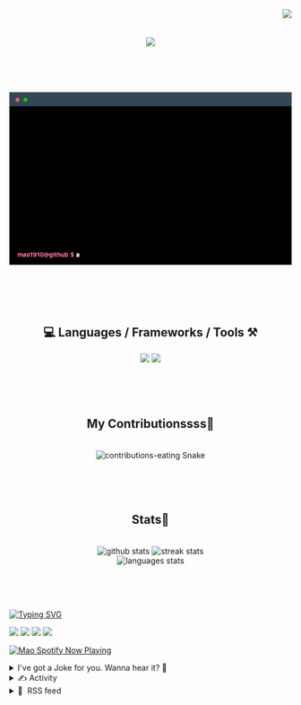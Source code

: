 <!-- VISITOR BADGE -->
<!-- https://github.com/hehuapei/visitor-badge -->

<img align="right" src="https://visitor-badge.laobi.icu/badge?page_id=mao1910.mao1910&left_color=%2379DAF9&right_color=%23FE6E96" />


<!-- TYPING SVG -->
<!-- https://github.com/DenverCoder1/readme-typing-svg -->

<h1 align="center">
    <img src="https://readme-typing-svg.herokuapp.com/?font=Righteous&size=35&center=true&vCenter=true&width=500&height=70&color=FE6E96&font=poppins&duration=5000&lines=Hi+There!+👋;+I'm+Mao!;" />
</h1>

<br/>

<!-- CODE/TERMINAL ABOUT ME -->
<h1 align="center">
<img src="./assets/terminal-5.gif" alt="Terminal" />
</h1>

<br/><br/><br/>


<!-- TECHNOLOGIES LOGOS -->
<!-- https://github.com/tandpfun/skill-icons -->

<h2 align="center">💻 Languages / Frameworks / Tools ⚒️</h2>
<div align="center">
    <img src="https://skillicons.dev/icons?i=javascript,typescript,angular,react,html,css,scss,bootstrap,cs,java,spring" />
    <img src="https://skillicons.dev/icons?i=flutter,firebase,supabase,mysql,git,github,gitlab,vscode,idea,maven,figma" />
</div>

<br/><br/><br/>


<!-- CONTRIBUTIONS SNAKE GAME -->
<!-- https://github.com/Platane/snk -->

<div align="center">
  <h2> My Contributionssss🐍 </h2>
  <br>
  <img alt="contributions-eating Snake" src="https://raw.githubusercontent.com/mao1910/mao1910/output/github-contribution-grid-snake.svg" />

  <!-- Four lines below suggested by Planate for Dark mode-->
  <picture>
  <source media="(prefers-color-scheme: dark)" srcset="github-snake-dark.svg" />
  <source media="(prefers-color-scheme: light)" srcset="github-snake.svg" />
  </picture>
  
  <br/><br/><br/>
</div>


<!-- GITHUB STATS -->
<!-- https://github.com/DenverCoder1/github-readme-streak-stats -->
<!-- https://github.com/anuraghazra/github-readme-stats -->
<!-- https://github-readme-stats-mao1910.vercel.app/ My own Vercel deployment-->

<h2 align="center"> Stats📝 </h2>
  <br>
<div align=center>
  <img width=429 src="https://github-readme-stats-mao1910.vercel.app/api?username=mao1910&count_private=true&show_icons=true&theme=dracula&rank_icon=github&hide=contribs&border_radius=10&border_color=79DAF9" alt="github stats"/>
  <img width=396 src="https://streak-stats.demolab.com/?user=mao1910&count_private=true&theme=dracula&currStreakNum=79DAF9&currStreakLabel=FE6E96&border_radius=10&border=79DAF9" alt="streak stats"/>
  <br/>
  <img src="https://github-readme-stats-mao1910.vercel.app/api/top-langs/?username=mao1910&layout=compact&theme=dracula&border_radius=10&size_weight=0.5&count_weight=0.5&border_color=79DAF9" alt="languages stats" />
</div>

<br/><br/><br/>


<!-- FOOTER -->
<!-- https://github.com/DenverCoder1/readme-typing-svg -->
<!-- https://readme-typing-svg.demolab.com/demo/ -->

<a href="https://git.io/typing-svg"><img src="https://readme-typing-svg.demolab.com?font=Poppins&pause=1000&color=FE6E96&width=535&lines=Thanks+for+dropping+by!;Feel+free+to+check+any+of+the+Socials+below+%F0%9F%91%87;Or+the+Joke+Of+The+Day+if+you're+down+for+a+giggle+%F0%9F%98%9D;Hope+to+see+you+again+%F0%9F%91%8A;Uh%3F+You're+still+here%3F;Well...+I'm+running+out+of+things+to+say...;Tell+you+what%2C+due+to+your+effort+and+perseverance%2C;I+shall+present+you+with+a+short+poem%3A;%22To+code%2C+or+not+to+code%2C+that+is+the+question%3A;Whether+'tis+nobler+in+the+IDE+to+debug;The+errors+and+issues+of+outrageous+software%2C;Or+to+take+up+the+keyboard+against+a+sea+of+bugs;And+by+coding%2C+end+them.%22;by+William+Shakespeare%2C+probably.+;Pretty+sure+that's+Hamlet's.;Alrighty%2C+this+has+been+fun.;But+I'll+restart+the+loop+now...+see+ya+soon!" alt="Typing SVG" /></a>


<!--  SOCIAL NETWORKS -->
<!-- https://github.com/alexandresanlim/Badges4-README.md-Profile -->

  <div> 
    <a href="https://www.linkedin.com/" target="_blank"><img src="https://img.shields.io/badge/-LinkedIn-%230077B5?style=for-the-badge&logo=linkedin&logoColor=white" target="_blank"></a> <!-- ADD LINKEDIN PROFILE -->
    <a href = "https://www.google.com"><img src="https://img.shields.io/badge/Portfolio-4285F4?style=for-the-badge&logo=Google-chrome&logoColor=white" target="_blank"></a> <!-- ADD PORTFOLIO WEBSITE -->
    <a href="https://discord.gg" target="_blank"><img src="https://img.shields.io/badge/Discord-7289DA?style=for-the-badge&logo=discord&logoColor=white" target="_blank"></a> <!-- ADD DISCORD -->
    <a href = "mao1910dev@gmail.com"><img src="https://img.shields.io/badge/Gmail-D14836?style=for-the-badge&logo=gmail&logoColor=white" target="_blank"></a>
  </div>


<!-- SPOTIFY PLAYING-->
<!-- https://github.com/novatorem/novatorem -->
<!-- https://spotify-now-playing-novatorem-git-main-mao1910.vercel.app/ My own Vercel deployment-->

[<img width=438px src="https://spotify-now-playing-git-main-mao1910.vercel.app//api/spotify/?border_color=FE6E96" alt="Mao Spotify Now Playing" />](https://open.spotify.com/user/31542et242zglhf42ydrtqgvuvde)


<!-- JOKE OF THE DAY -->
<!-- https://github.com/ABSphreak/readme-jokes -->
<!-- https://readme-jokes-git-master-mao1910.vercel.app/ My own Vercel deployment-->

<details>
<summary>I've got a Joke for you. Wanna hear it? 🙈</summary>

<br/>

 <tr>
 <td style="padding-top:4px"><img src = "https://readme-jokes-git-master-mao1910.vercel.app/api?&theme=dracula"></td>
 </tr>

</details>


<!-- ACTIVITY -->
<!-- https://github.com/jamesgeorge007/github-activity-readme -->


<details>
<summary>✍️ Activity</summary>

<br/>
<!-- START_SECTION:activity -->
<!--END_SECTION:activity-->

</details>


<!-- RSS FEED -->
<!-- https://github.com/gautamkrishnar/blog-post-workflow -->


<details>
<summary>📕 &nbsp;RSS feed</summary>

<br/>

<!-- BLOG-POST-LIST:START -->
 #### - [Principles for Scaling Frontend Application Developments](https://dev.to/hashcode01/principles-for-scaling-frontend-application-developments-2kja) 
 <details><summary>Article</summary> <p>Today I decided to note and review the principles that was discussed by Malte UBL from Vercel</p>

<p>Scaling web apps is harder than it seems, both technically and in terms of team growth and iteration.</p>

<p>Technical aspect of making the application performant when reaching millions of users is challenging.</p>

<p>He thinks a lot about scaling and just did a talk on scaling frontend app development on react summit:</p>

<p>Here are six essential principles for scaling applications:</p>

<ul>
<li>1: Tear down the barriers</li>
<li>2: Make it east to delete code </li>
<li>3: Migrate incrementally </li>
<li>4: Always get better, never get worse</li>
<li>5: Embrace lack of knowledge</li>
<li>6: Eliminate systematic complexity</li>
</ul>

<p>Now lets deep into each principle: </p>

<h2>
  
  
  Principle 1: Tear down the barriers
</h2>

<p>The first principle discussed in the video is to tear down the barriers that can slow down development. This includes things like silos between teams, slow build times, and manual processes that can be automated. By removing these barriers, teams can work more efficiently and focus on delivering value to users.</p>

<p>Good example : go migrate to a mono repo that could save a lot of times and removes some barriers </p>

<h2>
  
  
  Principle 2: Make it easy to delete code
</h2>

<p>The second principle is all about making it easy to delete code. This means creating a style system where teams can keep their codebase clean and maintainable.</p>

<p>Good example 1: if you use css-in-js or tailwind, because you have co-location of the css with the code you can easily remove the component with high confidence.<br>
Good example 2: data fetching inside of components in NextJs 13 </p>

<h2>
  
  
  Principle 3: Migrate incrementally
</h2>

<p>The third principle is to migrate incrementally. This means moving from old APIs to new capabilities in a gradual way, By taking an incremental approach, teams can avoid breaking changes and minimize risk.</p>

<p>Indeed he believes there are only 2 types of migrations:</p>

<ul>
<li>incremental migrations</li>
<li>failed migrations </li>
</ul>

<p>Good example 1: Next.js 13 app router <br>
Good example 2: trpc </p>

<h2>
  
  
  Principle 4: Always get better, never get worse
</h2>

<p>The fourth principle is all about continuous improvement. Teams should always be looking for ways to improve their codebase and processes, rather than letting things stagnate. This includes introducing new rules for new code rather than migrating old code, seeking approval for code changes.</p>

<p>Good example: introducing lint rules gradualy</p>

<p>Principle 5: Embrace lack of knowledge<br>
The fifth principle is to embrace a lack of knowledge. This means being comfortable with not knowing everything and seeking out answers when needed. It also means being willing to ask questions and challenge assumptions in order to improve outcomes.</p>

<p>Some Good examples:</p>

<ul>
<li>To reduce any fear of embarrassment, the team establishes an anonymous question submission system</li>
<li>Encouraging employees to ask dumb questions helps create a culture of openness and comfort by doing it yourself</li>
<li>Mentorship and Guidance</li>
</ul>

<h2>
  
  
  Principle 6: Eliminate systematic complexity
</h2>

<p>The final principle is to eliminate systematic complexity. This includes things like versioning APIs and introducing new fields, which can add unnecessary complexity. The speaker proposes using serverless deployment to eliminate this complexity altogether. By simplifying the system, teams can focus on delivering value to users rather than managing complexity.</p>

<p>Good example: versions Skew  </p>

<p><a href="https://youtu.be/tqhLK0Fb5_4?si=Ql-dj-x5w443dEK9">https://youtu.be/tqhLK0Fb5_4?si=Ql-dj-x5w443dEK9</a></p>

<p>let me know in the comments what's your opinion about hese principles and if you have and good examples of each one </p>

<p>All the best<br>
HASH</p>

 </details> 
 <hr /> 

 #### - [Explorando o Flutter: Um Guia Básico para Iniciantes](https://dev.to/nahtanpng/explorando-o-flutter-um-guia-basico-para-iniciantes-55l6) 
 <details><summary>Article</summary> <h2>
  
  
  Introdução:
</h2>

<p>Você está interessado em entrar no mundo de desenvolvimento mobile  ou já ouviu falar sobre Flutter e está curioso para entender mais sobre esse poderoso framework? Se sim, você está no lugar certo! Com o passar dos anos o Flutter tem ganhado destaque como uma escolha para desenvolvedores que desejam criar aplicativos para Android e iOS. Neste guia, exploraremos o que é o Flutter até o seu primeiro aplicativo! 📱💙</p>

<h2>
  
  
  Tópicos abordados <a></a>
</h2>

<ul>
<li>O que é o Flutter</li>
<li>Principais features do Flutter</li>
<li>
Configurando o Ambiente de Desenvolvimento

<ul>
<li>Flutter</li>
<li>Dart</li>
<li>IDE</li>
<li>Emulador</li>
<li>Modo alternativo</li>
</ul>


</li>
<li>Criando seu Primeiro App com Flutter</li>
<li>Benefícios do Flutter</li>
<li>Desafios e Soluções</li>
<li>Referências</li>
</ul>




<h2>
  
  
  O que é o Flutter? <a></a>
</h2>

<p>Flutter é um framework de código aberto do Google para a construção de belos aplicativos multiplataforma, compilados nativamente a partir de uma única base de código, de acordo com o <a href="https://flutter.dev">site oficial do Flutter</a>. Mas o que ele quer dizer com tudo isso? Simples: o seu código escrito em Flutter pode ser executado em diferentes plataformas, como website, mobile e software. Olha que maneiro! Vale lembrar que o framework usa a linguagem de programação *<em>Dart *</em> como base.</p>

<h2>
  
  
  Principais features do Flutter <a></a>
</h2>

<p>Uma das principais características do Flutter é a utilização de widgets na construção da aplicação. Widgets são elementos individuais de uma interface de usuário que variam em suas mais diversas formas, desde botões até mesmo layouts complexos com colunas e linhas. A árvore de widgets do Flutter descreve a hierarquia dos widgets em seu aplicativo. Aqui está um pequeno exemplo:<br>
</p>

<div class="highlight js-code-highlight">
<pre class="highlight dart"><code><span class="n">Widget</span> <span class="nf">build</span><span class="p">(</span><span class="n">BuildContext</span> <span class="n">context</span><span class="p">)</span> <span class="p">{</span>
    <span class="k">return</span> <span class="n">Container</span><span class="p">(</span>
      <span class="nl">child:</span> <span class="n">Column</span><span class="p">(</span>
        <span class="nl">children:</span> <span class="p">[</span>
          <span class="n">TextButton</span><span class="p">(</span>
            <span class="nl">onPressed:</span> <span class="p">()</span> <span class="p">{},</span>
            <span class="nl">child:</span> <span class="n">Text</span><span class="p">(</span><span class="s">'Sou um Widget'</span><span class="p">),</span>
          <span class="p">),</span>
        <span class="p">],</span>
      <span class="p">),</span>
    <span class="p">);</span>
  <span class="p">}</span>
</code></pre>

</div>



<p>No exemplo acima, temos três tipos de widgets: Container, que contém uma coluna, e dentro dessa coluna, um botão.</p>

<p>Além disso o Flutter possui <strong>Hot Reload</strong> um recurso que te permite ver instantaneamente as mudanças que você realizou no código, seja durante a criação da interface, adição de novas features etc.</p>

<h2>
  
  
  Configurando o Ambiente de Desenvolvimento <a></a>
</h2>

<p>Vamos agora para a parte de instalação, ela será dividida em 4 partes: Flutter, Dart, IDE (ambiente de desenvolvimento integrado) e emulador.</p>

<h3>
  
  
  Flutter <a></a>
</h3>

<ul>
<li><p><a href="https://docs.flutter.dev/get-started/install">Clique aqui para abrir a documentação oficial do flutter na parte de instalação</a></p></li>
<li><p>Selecione o seu sistema operacional</p></li>
<li><p>Baixe o arquivo .zip</p></li>
</ul>

<p><a href="https://res.cloudinary.com/practicaldev/image/fetch/s--qDL1TsLf--/c_limit%2Cf_auto%2Cfl_progressive%2Cq_auto%2Cw_800/https://dev-to-uploads.s3.amazonaws.com/uploads/articles/xjv8on5q8sagatdj4w8v.png" class="article-body-image-wrapper"><img src="https://res.cloudinary.com/practicaldev/image/fetch/s--qDL1TsLf--/c_limit%2Cf_auto%2Cfl_progressive%2Cq_auto%2Cw_800/https://dev-to-uploads.s3.amazonaws.com/uploads/articles/xjv8on5q8sagatdj4w8v.png" alt="Ilustração do arquivo" width="800" height="401"></a></p>

<ul>
<li><p>Extraia o .zip e coloque a pasta no diretório (C:)</p></li>
<li><p>Na barra de pesquisa do Windows digite "Variáveis de Ambiente" e clique, agora no canto inferior direito clique em variáveis de ambiente</p></li>
</ul>

<p><a href="https://res.cloudinary.com/practicaldev/image/fetch/s--p3Rcg7Bb--/c_limit%2Cf_auto%2Cfl_progressive%2Cq_auto%2Cw_800/https://dev-to-uploads.s3.amazonaws.com/uploads/articles/v787k8otq64fojnu0ujl.png" class="article-body-image-wrapper"><img src="https://res.cloudinary.com/practicaldev/image/fetch/s--p3Rcg7Bb--/c_limit%2Cf_auto%2Cfl_progressive%2Cq_auto%2Cw_800/https://dev-to-uploads.s3.amazonaws.com/uploads/articles/v787k8otq64fojnu0ujl.png" alt="Imagem mostrando a barra de pesquisa" width="728" height="284"></a> <br>
<a href="https://res.cloudinary.com/practicaldev/image/fetch/s--0eGRWUiF--/c_limit%2Cf_auto%2Cfl_progressive%2Cq_auto%2Cw_800/https://dev-to-uploads.s3.amazonaws.com/uploads/articles/sq3iv31uh1z23jjja0ah.png" class="article-body-image-wrapper"><img src="https://res.cloudinary.com/practicaldev/image/fetch/s--0eGRWUiF--/c_limit%2Cf_auto%2Cfl_progressive%2Cq_auto%2Cw_800/https://dev-to-uploads.s3.amazonaws.com/uploads/articles/sq3iv31uh1z23jjja0ah.png" alt="Imagem mostrando o botão variáveis de ambiente" width="408" height="464"></a></p>

<ul>
<li>Clique em <strong>PATH</strong> e logo depois em <strong>Editar</strong>
</li>
</ul>

<p><a href="https://res.cloudinary.com/practicaldev/image/fetch/s--Fi_tOVYy--/c_limit%2Cf_auto%2Cfl_progressive%2Cq_auto%2Cw_800/https://dev-to-uploads.s3.amazonaws.com/uploads/articles/6bded2l7zgygl95uu0tr.png" class="article-body-image-wrapper"><img src="https://res.cloudinary.com/practicaldev/image/fetch/s--Fi_tOVYy--/c_limit%2Cf_auto%2Cfl_progressive%2Cq_auto%2Cw_800/https://dev-to-uploads.s3.amazonaws.com/uploads/articles/6bded2l7zgygl95uu0tr.png" alt="Imagem mostrando onde está o PATH" width="596" height="313"></a></p>

<ul>
<li><p>Clique em <strong>Novo</strong> e coloque o endereço "C:\flutter\bin" (Se você tiver colocado em outra pasta tenha certeza que o endereço esteja correto ;D)</p></li>
<li><p>Logo após isso a sua instalação do Flutter foi concluída, para testar abra o seu CMD e digite "flutter doctor".</p></li>
</ul>

<p><a href="https://res.cloudinary.com/practicaldev/image/fetch/s--jK95H7bO--/c_limit%2Cf_auto%2Cfl_progressive%2Cq_auto%2Cw_800/https://dev-to-uploads.s3.amazonaws.com/uploads/articles/hwufb0g9kug8wobpu850.png" class="article-body-image-wrapper"><img src="https://res.cloudinary.com/practicaldev/image/fetch/s--jK95H7bO--/c_limit%2Cf_auto%2Cfl_progressive%2Cq_auto%2Cw_800/https://dev-to-uploads.s3.amazonaws.com/uploads/articles/hwufb0g9kug8wobpu850.png" alt="Imagem mostrando a execução do comando flutter doctor" width="800" height="262"></a></p>

<h3>
  
  
  Dart <a></a>
</h3>

<ul>
<li><p>Para instalação do Dart vamos utilizar o Chocolatey, um gerenciador de pacotes</p></li>
<li><p>Procure na barra de pesquisa : Windows Powershell, e abra em modo administrador</p></li>
<li><p>E coloque o seguinte comando<br>
</p></li>
</ul>

<div class="highlight js-code-highlight">
<pre class="highlight plaintext"><code>Set-ExecutionPolicy Bypass -Scope Process -Force; [System.Net.ServicePointManager]::SecurityProtocol = [System.Net.ServicePointManager]::SecurityProtocol -bor 3072; iex ((New-Object System.Net.WebClient).DownloadString('https://community.chocolatey.org/install.ps1'))
</code></pre>

</div>



<ul>
<li>Após a instalação execute o comando <code>choco</code>
</li>
</ul>

<p><a href="https://res.cloudinary.com/practicaldev/image/fetch/s--WLH_9D_X--/c_limit%2Cf_auto%2Cfl_progressive%2Cq_auto%2Cw_800/https://dev-to-uploads.s3.amazonaws.com/uploads/articles/kwju86cfp13svbf7ui6b.png" class="article-body-image-wrapper"><img src="https://res.cloudinary.com/practicaldev/image/fetch/s--WLH_9D_X--/c_limit%2Cf_auto%2Cfl_progressive%2Cq_auto%2Cw_800/https://dev-to-uploads.s3.amazonaws.com/uploads/articles/kwju86cfp13svbf7ui6b.png" alt="Imagem demonstrando o comando" width="502" height="66"></a></p>

<ul>
<li><p>Agora para instalar o Dart digite <code>choco install dart-sdk</code></p></li>
<li><p>Após a instalação digite <code>dart --version</code> para ver se a instalação deu certo</p></li>
</ul>

<h3>
  
  
  IDE <a></a>
</h3>

<p>Como IDE vamos utilizar o Visual Studio Code</p>

<ul>
<li><p>Vá ao <a href="https://code.visualstudio.com/Download">site</a> e baixe a versão de acordo com seu sistema operacional</p></li>
<li><p>Logo após a instalação vamos instalar a extensão do Flutter e do Dart</p></li>
</ul>

<p><a href="https://res.cloudinary.com/practicaldev/image/fetch/s--vgFeMYs7--/c_limit%2Cf_auto%2Cfl_progressive%2Cq_auto%2Cw_800/https://dev-to-uploads.s3.amazonaws.com/uploads/articles/x2mupm8adk922bef83si.png" class="article-body-image-wrapper"><img src="https://res.cloudinary.com/practicaldev/image/fetch/s--vgFeMYs7--/c_limit%2Cf_auto%2Cfl_progressive%2Cq_auto%2Cw_800/https://dev-to-uploads.s3.amazonaws.com/uploads/articles/x2mupm8adk922bef83si.png" alt="Demonstração da extensão Dart" width="767" height="216"></a><br>
<a href="https://res.cloudinary.com/practicaldev/image/fetch/s--oQR_aIYq--/c_limit%2Cf_auto%2Cfl_progressive%2Cq_auto%2Cw_800/https://dev-to-uploads.s3.amazonaws.com/uploads/articles/qgqli3bvhqvpawv820ir.png" class="article-body-image-wrapper"><img src="https://res.cloudinary.com/practicaldev/image/fetch/s--oQR_aIYq--/c_limit%2Cf_auto%2Cfl_progressive%2Cq_auto%2Cw_800/https://dev-to-uploads.s3.amazonaws.com/uploads/articles/qgqli3bvhqvpawv820ir.png" alt="Demonstração da extensão Flutter" width="750" height="220"></a></p>

<ul>
<li>Agora seu Visual Studio Code está pronto para uso</li>
</ul>

<h3>
  
  
  Emulador <a></a>
</h3>

<p>Agora vamos configurar onde você verá sua aplicação rodando</p>

<ul>
<li><p>Vá até o site do <a href="https://developer.android.com/studio?gclid=Cj0KCQjw0vWnBhC6ARIsAJpJM6fh_C3fVLUubcJryaOuxC54XDiJNjqJ3NHRR3qVrVWLEq4H1EDCTnQaAjkhEALw_wcB&amp;gclsrc=aw.ds">Android Studio</a> e baixe a IDE</p></li>
<li><p>Siga as etapas de instalação</p></li>
<li><p>Agora vá em More actions &gt; Virtual Device Manager<br>
<a href="https://res.cloudinary.com/practicaldev/image/fetch/s--lGICpITT--/c_limit%2Cf_auto%2Cfl_progressive%2Cq_66%2Cw_800/https://dev-to-uploads.s3.amazonaws.com/uploads/articles/n9ric6qbimim3pws55tk.gif" class="article-body-image-wrapper"><img src="https://res.cloudinary.com/practicaldev/image/fetch/s--lGICpITT--/c_limit%2Cf_auto%2Cfl_progressive%2Cq_66%2Cw_800/https://dev-to-uploads.s3.amazonaws.com/uploads/articles/n9ric6qbimim3pws55tk.gif" alt="Gif demonstrando a instrução acima" width="784" height="642"></a></p></li>
<li><p>É comum ja vir configurado um emulador, mas você pode configurar da maneira que você quiser</p></li>
</ul>

<h3>
  
  
  Modo alternativo <a></a>
</h3>

<p>Os emuladores costumam ser bem pesados, então, existe um método alternativo para visualizar sua aplicação utilizando seu próprio celular</p>

<ul>
<li><p>Ative o modo desenvolvedor em seu celular</p></li>
<li><p>Entre nas configurações de desenvolvedor &gt; Ative a opção de <strong>Depuração USB</strong> &gt; <strong>Ative a Intalação por USB</strong></p></li>
<li><p>Conecte seu celular no computador e pronto!</p></li>
</ul>

<h2>
  
  
  Criando seu Primeiro App com Flutter <a></a>
</h2>

<p>Vamos colocar a mão na massa! Criar seu primeiro aplicativo Flutter é emocionante e surpreendentemente simples.</p>

<ul>
<li><p>Abra seu Terminal/CMD</p></li>
<li><p>Vá até a pasta de sua preferência e digite <code>flutter create nome_do_app</code></p></li>
</ul>

<p><a href="https://res.cloudinary.com/practicaldev/image/fetch/s--QmlLT3-_--/c_limit%2Cf_auto%2Cfl_progressive%2Cq_auto%2Cw_800/https://dev-to-uploads.s3.amazonaws.com/uploads/articles/pnx30lap0f6bt6ms1933.png" class="article-body-image-wrapper"><img src="https://res.cloudinary.com/practicaldev/image/fetch/s--QmlLT3-_--/c_limit%2Cf_auto%2Cfl_progressive%2Cq_auto%2Cw_800/https://dev-to-uploads.s3.amazonaws.com/uploads/articles/pnx30lap0f6bt6ms1933.png" alt="Demonstração do comando" width="663" height="283"></a></p>

<ul>
<li><p>Agora digite <code>cd nome_do_app</code> e logo após isso <code>code .</code>para abrir no Visual Studio Code</p></li>
<li><p>Nosso arquivo da aplicação fica localizada na pasta: <strong>lib</strong> &gt; <strong>main.dart</strong></p></li>
<li><p>Selecione o dispositivo onde será instalado a aplicação, é possível realizar isso no canto inferior direito. É nesta estapa onde você pode optar por utilizar seu próprio celular.</p></li>
</ul>

<p><a href="https://res.cloudinary.com/practicaldev/image/fetch/s--xSdwjWQO--/c_limit%2Cf_auto%2Cfl_progressive%2Cq_66%2Cw_800/https://dev-to-uploads.s3.amazonaws.com/uploads/articles/4h3myrmopan8q95gquu5.gif" class="article-body-image-wrapper"><img src="https://res.cloudinary.com/practicaldev/image/fetch/s--xSdwjWQO--/c_limit%2Cf_auto%2Cfl_progressive%2Cq_66%2Cw_800/https://dev-to-uploads.s3.amazonaws.com/uploads/articles/4h3myrmopan8q95gquu5.gif" alt="Gif explicativo" width="800" height="599"></a></p>

<ul>
<li>Agora vamos compilar nosso aplicativo e visualizar ele, vá no topo da janela e clique em Run &gt; Run without debugging</li>
</ul>

<p><a href="https://res.cloudinary.com/practicaldev/image/fetch/s--QWbUNSzw--/c_limit%2Cf_auto%2Cfl_progressive%2Cq_66%2Cw_800/https://dev-to-uploads.s3.amazonaws.com/uploads/articles/lbojaobax8pnipwwrz3d.gif" class="article-body-image-wrapper"><img src="https://res.cloudinary.com/practicaldev/image/fetch/s--QWbUNSzw--/c_limit%2Cf_auto%2Cfl_progressive%2Cq_66%2Cw_800/https://dev-to-uploads.s3.amazonaws.com/uploads/articles/lbojaobax8pnipwwrz3d.gif" alt="Gif" width="271" height="196"></a></p>

<ul>
<li>E agora pronto, você tem sua primeira aplicação feita e está pronto para entrar nessa jornada de aprendizado!</li>
</ul>

<h2>
  
  
  Benefícios do Flutter <a></a>
</h2>

<p>Uma das maiores vantagens do Flutter é a capacidade de criar aplicativos de alta qualidade para Android e iOS com um único código-base. Isso economiza tempo e recursos no desenvolvimento de aplicativos para múltiplas plataformas. </p>

<h2>
  
  
  Desafios e Soluções <a></a>
</h2>

<p>É claro que nenhum framework está isento de desafios. Você pode encontrar obstáculos ao longo do caminho, como a curva de aprendizado da linguagem Dart ou a necessidade de se adaptar ao modelo de widgets do Flutter. Felizmente, há uma comunidade ativa de desenvolvedores e muitos recursos disponíveis para ajudá-lo a superar esses desafios.</p>

<p>Com base na minha experiência eu recomendaria aprender o básico de Dart antes de entrar de cabeça no Flutter, apenas para você se familiarizar mais com a linguagem e framework.</p>

<ul>
<li>Voltar ao inicio do artigo ↑</li>
</ul>

<h2>
  
  
  Referências <a></a>
</h2>

<p><a href="https://flutter.dev">Flutter</a><br>
<a href="https://dart.dev">Dart</a><br>
<a href="https://chocolatey.org">Chocolatey</a></p>




<p>Muito obrigado por ler até aqui, não esqueça de curtir e compartilhar o artigo! 😁💙</p>

 </details> 
 <hr /> 

 #### - [GDScript Cheatsheet](https://dev.to/godot/gdscript-cheatsheet-5ghe) 
 <details><summary>Article</summary> <p>This cheatsheet is meant to be a handy reference for both beginners and experienced GDScript users. So, whether you're just starting out or looking to review up on your GDScript knowledge, this cheatsheet will be your go-to resource. We'll cover all the essential topics you need to know about GDScript, from basic syntax to advanced concepts, complete with code snippets and examples. So, let's get started!</p>

<h3>
  
  
  Brief overview of GDScript
</h3>

<p>GDScript is a high-level, both static and dynamically typed programming language specifically designed for the Godot game engine. It's easy to learn, especially if you're familiar with Python, as its syntax and structure are quite similar. GDScript is powerful and versatile, allowing you to create complex game logic with minimal effort.</p>

<p>Some key benefits of using GDScript include:</p>

<ul>
<li><p>Tight integration with Godot's engine and editor</p></li>
<li><p>Clear and concise syntax, allows you to focus on game development</p></li>
<li><p>Designed for rapid prototyping and iteration</p></li>
</ul>

<h2>
  
  
  Basic Syntax
</h2>

<p>Let's begin by going over the basic syntax of GDScript. Here are the topics we'll cover:</p>

<h3>
  
  
  Comments
</h3>

<ul>
<li><p>Single-line comments: <code># This is a single-line comment</code></p></li>
<li><p>Multi-line comments: For multi-line comments you need to prefix every line with <code>#</code> hash, sadly in GDScript there's no easier way. Be careful with <code>"""</code> three quotes <code>"""</code> while it looks like multi-line comments, it's actually a multi-line strings and will be silently executed by the interpreter!<br>
</p></li>
</ul>

<div class="highlight js-code-highlight">
<pre class="highlight gdscript"><code><span class="s2">"""
This is a multiline string, not a comment!
And thus it will be parsed by interpreter...
"""</span>

<span class="c1"># Now this</span>
<span class="c1"># is a multiline comments</span>
<span class="c1"># Interpreter will not read this</span>
</code></pre>

</div>



<h3>
  
  
  Basic Output
</h3>

<p>To print output in GDScript, use the <code>print()</code> function:<br>
</p>

<div class="highlight js-code-highlight">
<pre class="highlight gdscript"><code><span class="nb">print</span><span class="p">(</span><span class="s2">"Hello, Godot!"</span><span class="p">)</span>
</code></pre>

</div>



<h3>
  
  
  Indentation
</h3>

<p>GDScript uses indentation to define code blocks, just like Python:<br>
</p>

<div class="highlight js-code-highlight">
<pre class="highlight gdscript"><code><span class="k">func</span> <span class="nf">_init</span><span class="p">():</span>
    <span class="k">pass</span>
</code></pre>

</div>



<h3>
  
  
  Variables
</h3>

<p>In GDScript, variables can be declared using the <code>var</code> keyword. You can also specify the type of the variable using a colon (<code>:</code>) followed by the type name.</p>

<ul>
<li><p>Declare a variable: <code>var my_variable = 10</code></p></li>
<li><p>Change the value of a variable: <code>my_variable = 20</code></p></li>
<li><p>Declare a variable with a specific type: <code>var my_int: int = 5</code></p></li>
</ul>

<p>Here are some common data types in GDScript:</p>

<ul>
<li><p><code>int</code>: Integer numbers</p></li>
<li><p><code>float</code>: Floating-point numbers</p></li>
<li><p><code>bool</code>: Boolean values (<code>true</code> or <code>false</code>)</p></li>
<li><p><code>String</code>: Text strings<br>
</p></li>
</ul>

<div class="highlight js-code-highlight">
<pre class="highlight gdscript"><code><span class="k">var</span> <span class="n">x</span><span class="p">:</span> <span class="kt">int</span> <span class="o">=</span> <span class="mi">42</span>
<span class="k">var</span> <span class="n">y</span><span class="p">:</span> <span class="kt">float</span> <span class="o">=</span> <span class="mf">3.14</span>
<span class="k">var</span> <span class="n">is_active</span><span class="p">:</span> <span class="kt">bool</span> <span class="o">=</span> <span class="bp">true</span>
<span class="k">var</span> <span class="n">name</span><span class="p">:</span> <span class="kt">String</span> <span class="o">=</span> <span class="s2">"https://godot.community"</span>
</code></pre>

</div>



<h3>
  
  
  Arrays and Dictionaries
</h3>

<p>GDScript also provides built-in data structures like arrays and dictionaries:</p>

<ul>
<li><p><code>Array</code>: Ordered list of elements</p></li>
<li><p><code>Dictionary</code>: Key-value pairs<br>
</p></li>
</ul>

<div class="highlight js-code-highlight">
<pre class="highlight gdscript"><code><span class="k">var</span> <span class="n">my_array</span><span class="p">:</span> <span class="kt">Array</span> <span class="o">=</span> <span class="p">[</span><span class="mi">1</span><span class="p">,</span> <span class="mi">2</span><span class="p">,</span> <span class="mi">3</span><span class="p">,</span> <span class="mi">4</span><span class="p">,</span> <span class="mi">5</span><span class="p">]</span>
<span class="k">var</span> <span class="n">my_dict</span><span class="p">:</span> <span class="kt">Dictionary</span> <span class="o">=</span> <span class="p">{</span><span class="s2">"key1"</span><span class="p">:</span> <span class="s2">"value1"</span><span class="p">,</span> <span class="s2">"key2"</span><span class="p">:</span> <span class="s2">"value2"</span><span class="p">}</span>
</code></pre>

</div>



<h3>
  
  
  Static Variables
</h3>

<p>Static variables belong to a class rather than an instance of the class. To define a static variables, use the <code>static</code> keyword:</p>

<ul>
<li><p>Declare a static variable: <code>static var my_static_variable = 30</code></p></li>
<li><p>Change the value of a static variable: <code>my_static_variable = 40</code></p></li>
</ul>

<h3>
  
  
  Constants
</h3>

<ul>
<li>Declare a constant: <code>const MY_CONSTANT = 100</code>
</li>
</ul>

<h3>
  
  
  Operators
</h3>

<h4>
  
  
  Arithmetic
</h4>

<ul>
<li><p>Addition: <code>a + b</code></p></li>
<li><p>Subtraction: <code>a - b</code></p></li>
<li><p>Multiplication: <code>a * b</code></p></li>
<li><p>Division: <code>a / b</code></p></li>
<li><p>Modulus: <code>a % b</code></p></li>
<li><p>Power: <code>a ** b</code></p></li>
</ul>

<h4>
  
  
  Comparison
</h4>

<ul>
<li><p>Equal: <code>a == b</code></p></li>
<li><p>Not equal: <code>a != b</code></p></li>
<li><p>Less than: <code>a &lt; b</code></p></li>
<li><p>Less than or equal: <code>a &lt;= b</code></p></li>
<li><p>Greater than: <code>a &gt; b</code></p></li>
<li><p>Greater than or equal: <code>a &gt;= b</code></p></li>
</ul>

<h4>
  
  
  Logical
</h4>

<ul>
<li><p>And: <code>a and b</code> or <code>a &amp;&amp; b</code></p></li>
<li><p>Or: <code>a or b</code> or <code>a || b</code></p></li>
<li><p>Not: <code>not a</code> or <code>!a</code></p></li>
</ul>

<h4>
  
  
  Bitwise
</h4>

<ul>
<li><p>Bitwise AND: <code>a &amp; b</code></p></li>
<li><p>Bitwise OR: <code>a | b</code></p></li>
<li><p>Bitwise XOR: <code>a ^ b</code></p></li>
<li><p>Bitwise NOT: <code>~a</code></p></li>
<li><p>Left shift: <code>a &lt;&lt; b</code></p></li>
<li><p>Right shift: <code>a &gt;&gt; b</code></p></li>
</ul>

<h4>
  
  
  Assignment
</h4>

<ul>
<li><p>Assign: <code>a = b</code></p></li>
<li><p>Add and assign: <code>a += b</code></p></li>
<li><p>Subtract and assign: <code>a -= b</code></p></li>
<li><p>Multiply and assign: <code>a *= b</code></p></li>
<li><p>Divide and assign: <code>a /= b</code></p></li>
<li><p>Modulus and assign: <code>a %= b</code></p></li>
<li><p>Power and assign: <code>a **= b</code></p></li>
<li><p>Left shift and assign: <code>a &lt;&lt;= b</code></p></li>
<li><p>Right shift and assign: <code>a &gt;&gt;= b</code></p></li>
<li><p>Bitwise AND and assign: <code>a &amp;= b</code></p></li>
<li><p>Bitwise OR and assign: <code>a |= b</code></p></li>
<li><p>Bitwise XOR and assign: <code>a ^= b</code></p></li>
</ul>

<h2>
  
  
  Variable Typing
</h2>

<h3>
  
  
  Dynamic Typing
</h3>

<p>In GDScript, variables are dynamically typed by default, meaning their type is interchangeable at runtime. For example:<br>
</p>

<div class="highlight js-code-highlight">
<pre class="highlight gdscript"><code><span class="k">var</span> <span class="n">my_variable</span> <span class="o">=</span> <span class="mi">10</span>
<span class="n">my_variable</span> <span class="o">=</span> <span class="s2">"Hello, GDScript!"</span> <span class="c1"># This is allowed</span>
</code></pre>

</div>



<h3>
  
  
  Static Typing
</h3>

<p>Static typing can be used to explicitly specify the type of a variable, meaning their type is not interchangeable at runtime. This can help catch potential bugs and improve code readability:<br>
</p>

<div class="highlight js-code-highlight">
<pre class="highlight gdscript"><code><span class="k">var</span> <span class="n">my_int</span><span class="p">:</span> <span class="kt">int</span> <span class="o">=</span> <span class="mi">5</span>
<span class="n">my_int</span> <span class="o">=</span> <span class="s2">"Hello, GDScript!"</span> <span class="c1"># This will cause an error</span>
</code></pre>

</div>



<p>Static type can also be inferred by using <code>:=</code> followed by value. Be careful when using this though, sometimes verbosity is better.<br>
</p>

<div class="highlight js-code-highlight">
<pre class="highlight gdscript"><code><span class="k">var</span> <span class="n">my_int</span> <span class="p">:</span><span class="o">=</span> <span class="mi">5</span>
<span class="n">my_int</span> <span class="o">=</span> <span class="s2">"Hello World"</span> <span class="c1"># Error, because my_int has been statically inferred as int</span>
</code></pre>

</div>



<h2>
  
  
  Control Structures
</h2>

<p>Control structures are the building blocks of your GDScript code, allowing you to create complex logic and control the flow of your program. Let's learn about the different types of control structures in GDScript:</p>

<h3>
  
  
  Conditional statements
</h3>

<h4>
  
  
  If
</h4>

<p>The <code>if</code> statement is used to execute a block of code if a certain condition is true:<br>
</p>

<div class="highlight js-code-highlight">
<pre class="highlight gdscript"><code><span class="k">if</span> <span class="n">x</span> <span class="o">&gt;</span> <span class="mi">0</span><span class="p">:</span>
    <span class="nb">print</span><span class="p">(</span><span class="s2">"x is positive"</span><span class="p">)</span>
</code></pre>

</div>



<h4>
  
  
  Else
</h4>

<p>The <code>else</code> statement is used to execute a block of code if the condition in the <code>if</code> statement is false:<br>
</p>

<div class="highlight js-code-highlight">
<pre class="highlight gdscript"><code><span class="k">if</span> <span class="n">x</span> <span class="o">&gt;</span> <span class="mi">0</span><span class="p">:</span>
    <span class="nb">print</span><span class="p">(</span><span class="s2">"x is positive"</span><span class="p">)</span>
<span class="k">else</span><span class="p">:</span>
    <span class="nb">print</span><span class="p">(</span><span class="s2">"x is not positive"</span><span class="p">)</span>
</code></pre>

</div>



<h4>
  
  
  Elif
</h4>

<p>The <code>elif</code> (short for "else if") statement is used to test multiple conditions in a single <code>if</code> statement:<br>
</p>

<div class="highlight js-code-highlight">
<pre class="highlight gdscript"><code><span class="k">if</span> <span class="n">x</span> <span class="o">&gt;</span> <span class="mi">0</span><span class="p">:</span>
    <span class="nb">print</span><span class="p">(</span><span class="s2">"x is positive"</span><span class="p">)</span>
<span class="k">elif</span> <span class="n">x</span> <span class="o">&lt;</span> <span class="mi">0</span><span class="p">:</span>
    <span class="nb">print</span><span class="p">(</span><span class="s2">"x is negative"</span><span class="p">)</span>
<span class="k">else</span><span class="p">:</span>
    <span class="nb">print</span><span class="p">(</span><span class="s2">"x is zero"</span><span class="p">)</span>
</code></pre>

</div>



<h3>
  
  
  Loops
</h3>

<h4>
  
  
  For
</h4>

<p>The <code>for</code> loop is used to iterate over a sequence, such as an array or a range of numbers:<br>
</p>

<div class="highlight js-code-highlight">
<pre class="highlight gdscript"><code><span class="k">for</span> <span class="n">i</span> <span class="ow">in</span> <span class="nb">range</span><span class="p">(</span><span class="mi">5</span><span class="p">):</span>
    <span class="nb">print</span><span class="p">(</span><span class="n">i</span><span class="p">)</span> <span class="c1"># Prints 0, 1, 2, 3, 4</span>

<span class="k">for</span> <span class="n">item</span> <span class="ow">in</span> <span class="n">my_array</span><span class="p">:</span>
    <span class="nb">print</span><span class="p">(</span><span class="n">item</span><span class="p">)</span> <span class="c1"># Prints each item in my_array</span>
</code></pre>

</div>



<h4>
  
  
  While
</h4>

<p>The <code>while</code> loop is used to repeatedly execute a block of code as long as a certain condition is true:<br>
</p>

<div class="highlight js-code-highlight">
<pre class="highlight gdscript"><code><span class="k">var</span> <span class="n">i</span> <span class="o">=</span> <span class="mi">0</span>
<span class="k">while</span> <span class="n">i</span> <span class="o">&lt;</span> <span class="mi">5</span><span class="p">:</span>
    <span class="nb">print</span><span class="p">(</span><span class="n">i</span><span class="p">)</span> <span class="c1"># Prints 0, 1, 2, 3, 4</span>
    <span class="n">i</span> <span class="o">+=</span> <span class="mi">1</span>
</code></pre>

</div>



<h4>
  
  
  Break and Continue
</h4>

<p>The <code>break</code> statement is used to exit a loop prematurely:<br>
</p>

<div class="highlight js-code-highlight">
<pre class="highlight gdscript"><code><span class="k">for</span> <span class="n">i</span> <span class="ow">in</span> <span class="nb">range</span><span class="p">(</span><span class="mi">10</span><span class="p">):</span>
    <span class="k">if</span> <span class="n">i</span> <span class="o">==</span> <span class="mi">5</span><span class="p">:</span>
        <span class="k">break</span>
    <span class="nb">print</span><span class="p">(</span><span class="n">i</span><span class="p">)</span> <span class="c1"># Prints 0, 1, 2, 3, 4</span>
</code></pre>

</div>



<p>The <code>continue</code> statement is used to skip the rest of the current iteration and proceed to the next one:<br>
</p>

<div class="highlight js-code-highlight">
<pre class="highlight gdscript"><code><span class="k">for</span> <span class="n">i</span> <span class="ow">in</span> <span class="nb">range</span><span class="p">(</span><span class="mi">5</span><span class="p">):</span>
    <span class="k">if</span> <span class="n">i</span> <span class="o">==</span> <span class="mi">2</span><span class="p">:</span>
        <span class="k">continue</span>
    <span class="nb">print</span><span class="p">(</span><span class="n">i</span><span class="p">)</span> <span class="c1"># Prints 0, 1, 3, 4</span>
</code></pre>

</div>



<h2>
  
  
  Functions
</h2>

<p>Functions are blocks of code that can be defined and called by name. They can take input, perform some action, and return a result. Let's learn how to work with functions in GDScript:</p>

<h3>
  
  
  Defining functions
</h3>

<p>To define a function, use the <code>func</code> keyword followed by the function name and a pair of parentheses:<br>
</p>

<div class="highlight js-code-highlight">
<pre class="highlight gdscript"><code><span class="k">func</span> <span class="nf">my_function</span><span class="p">():</span>
    <span class="nb">print</span><span class="p">(</span><span class="s2">"Hello, GDScript!"</span><span class="p">)</span>
</code></pre>

</div>



<h3>
  
  
  Built-in functions
</h3>

<p>GDScript comes with a variety of built-in functions that you can use in your code. Some examples include:</p>

<ul>
<li><p><code>print()</code>: Prints a message to the console</p></li>
<li><p><code>randi()</code>: Returns a random integer</p></li>
<li><p><code>len()</code>: Returns the length of a sequence (e.g., an array or a string)</p></li>
</ul>

<h3>
  
  
  Function arguments
</h3>

<p>Functions can take input in the form of arguments. To define a function with arguments, include the argument names inside the parentheses:<br>
</p>

<div class="highlight js-code-highlight">
<pre class="highlight gdscript"><code><span class="k">func</span> <span class="nf">add</span><span class="p">(</span><span class="n">a</span><span class="p">,</span> <span class="n">b</span><span class="p">):</span>
    <span class="k">return</span> <span class="n">a</span> <span class="o">+</span> <span class="n">b</span>
</code></pre>

</div>



<p>You can also define the types of the arguments, it will spit out an error if you try to pass different types to the arguments.<br>
</p>

<div class="highlight js-code-highlight">
<pre class="highlight gdscript"><code><span class="k">func</span> <span class="nf">add</span><span class="p">(</span><span class="n">a</span><span class="p">:</span> <span class="kt">int</span><span class="p">,</span> <span class="n">b</span><span class="p">:</span> <span class="kt">int</span><span class="p">):</span>
    <span class="k">return</span> <span class="n">a</span> <span class="o">+</span> <span class="n">b</span>
</code></pre>

</div>



<h3>
  
  
  Return values
</h3>

<p>Functions can return a result using the <code>return</code> keyword:<br>
</p>

<div class="highlight js-code-highlight">
<pre class="highlight gdscript"><code><span class="k">func</span> <span class="nf">add</span><span class="p">(</span><span class="n">a</span><span class="p">,</span> <span class="n">b</span><span class="p">):</span>
    <span class="k">return</span> <span class="n">a</span> <span class="o">+</span> <span class="n">b</span>

<span class="k">var</span> <span class="n">result</span> <span class="o">=</span> <span class="n">add</span><span class="p">(</span><span class="mi">2</span><span class="p">,</span> <span class="mi">3</span><span class="p">)</span> <span class="c1"># result is 5</span>
</code></pre>

</div>



<p>You can also define the type of the returned value by appending <code>-&gt; ReturnType</code> to the function declaration, it will spit out an error if you try to return something that isn't the correct type.<br>
</p>

<div class="highlight js-code-highlight">
<pre class="highlight gdscript"><code><span class="c1"># Returns integer</span>
<span class="k">func</span> <span class="nf">add</span><span class="p">(</span><span class="n">a</span><span class="p">:</span> <span class="kt">int</span><span class="p">,</span> <span class="n">b</span><span class="p">:</span> <span class="kt">int</span><span class="p">)</span> <span class="o">-&gt;</span> <span class="kt">int</span><span class="p">:</span>
    <span class="k">return</span> <span class="n">a</span> <span class="o">+</span> <span class="n">b</span>

<span class="c1"># This won't work</span>
<span class="k">func</span> <span class="nf">add</span><span class="p">(</span><span class="n">a</span><span class="p">,</span> <span class="n">b</span><span class="p">)</span> <span class="o">-&gt;</span> <span class="kt">int</span><span class="p">:</span>
    <span class="k">return</span> <span class="s2">"Hello"</span>
</code></pre>

</div>



<h3>
  
  
  Static Functions
</h3>

<p>Static functions are functions that belong to a class rather than an instance of the class. To define a static function, use the <code>static</code> keyword:<br>
</p>

<div class="highlight js-code-highlight">
<pre class="highlight gdscript"><code><span class="k">static</span> <span class="k">func</span> <span class="nf">my_static_function</span><span class="p">():</span>
    <span class="nb">print</span><span class="p">(</span><span class="s2">"This is a static function."</span><span class="p">)</span>
</code></pre>

</div>



<h2>
  
  
  Classes and Objects
</h2>

<p>In GDScript, a script file represents a class and objects are instances of classes. You can create instances of a class using the <code>new()</code> method.</p>

<h3>
  
  
  Defining Classes
</h3>

<p>To define a class, simply create a new script file (e.g., <code>my_class.gd</code>). The name of the file should represents the name of the class. Create a new file called <code>player.gd</code> with the following content:<br>
</p>

<div class="highlight js-code-highlight">
<pre class="highlight gdscript"><code><span class="k">class_name</span> <span class="n">Player</span>

<span class="k">var</span> <span class="n">health</span><span class="p">:</span> <span class="kt">int</span> <span class="o">=</span> <span class="mi">100</span>
<span class="k">var</span> <span class="n">name</span><span class="p">:</span> <span class="kt">String</span> <span class="o">=</span> <span class="s2">"Unnamed"</span>

<span class="k">func</span> <span class="nf">take_damage</span><span class="p">(</span><span class="n">amount</span><span class="p">:</span> <span class="kt">int</span><span class="p">):</span>
    <span class="n">health</span> <span class="o">-=</span> <span class="n">amount</span>
    <span class="k">if</span> <span class="n">health</span> <span class="o">&lt;=</span> <span class="mi">0</span><span class="p">:</span>
        <span class="nb">print</span><span class="p">(</span><span class="s2">"Player"</span><span class="p">,</span> <span class="n">name</span><span class="p">,</span> <span class="s2">"has died!"</span><span class="p">)</span>
</code></pre>

</div>



<h3>
  
  
  Creating Object
</h3>



<div class="highlight js-code-highlight">
<pre class="highlight gdscript"><code><span class="k">var</span> <span class="n">player</span> <span class="o">=</span> <span class="n">Player</span><span class="o">.</span><span class="n">new</span><span class="p">()</span>
<span class="n">player</span><span class="o">.</span><span class="n">name</span> <span class="o">=</span> <span class="s2">"John Doe"</span>
<span class="n">player</span><span class="o">.</span><span class="n">take_damage</span><span class="p">(</span><span class="mi">50</span><span class="p">)</span>
</code></pre>

</div>



<h3>
  
  
  Properties
</h3>

<p>Properties are variables that belong to a class or an object. They can be used to store data or state:<br>
</p>

<div class="highlight js-code-highlight">
<pre class="highlight gdscript"><code><span class="k">class</span> <span class="nc">MyClass</span><span class="p">:</span>
    <span class="k">var</span> <span class="n">my_property</span> <span class="o">=</span> <span class="mi">0</span>
</code></pre>

</div>



<h3>
  
  
  Methods
</h3>

<p>Methods are functions that belong to a class or an object. They can be used to perform actions or manipulate data:<br>
</p>

<div class="highlight js-code-highlight">
<pre class="highlight gdscript"><code><span class="k">class</span> <span class="nc">MyClass</span><span class="p">:</span>
    <span class="k">func</span> <span class="nf">my_method</span><span class="p">():</span>
        <span class="nb">print</span><span class="p">(</span><span class="s2">"Hello, GDScript!"</span><span class="p">)</span>
</code></pre>

</div>



<h3>
  
  
  Inheritance
</h3>

<p>Inheritance is a way for one class to inherit the properties and methods of another class. To inherit from another class, use the <code>extends</code> keyword:<br>
</p>

<div class="highlight js-code-highlight">
<pre class="highlight gdscript"><code><span class="c1"># Derived class</span>
<span class="k">class_name</span> <span class="n">DerivedClass</span> <span class="k">extends</span> <span class="n">MyBaseClass</span>

<span class="k">func</span> <span class="nf">my_method</span><span class="p">():</span>
    <span class="nb">print</span><span class="p">(</span><span class="s2">"Hello from the derived class!"</span><span class="p">)</span>
</code></pre>

</div>



<h3>
  
  
  Constructors
</h3>

<p>Constructors are special methods that are called when an object is initialized. In GDScript, the constructor is named <code>_init</code>:<br>
</p>

<div class="highlight js-code-highlight">
<pre class="highlight gdscript"><code><span class="k">class</span> <span class="nc">MyClass</span><span class="p">:</span>
    <span class="k">func</span> <span class="nf">_init</span><span class="p">():</span>
        <span class="nb">print</span><span class="p">(</span><span class="s2">"Object initialized!"</span><span class="p">)</span>
</code></pre>

</div>



<h2>
  
  
  Signals and Events
</h2>

<p>Signals are a way for objects to communicate with each other without relying on direct references. They can be used to decouple your code and make it more modular. Let's learn how to work with signals and events in GDScript:</p>

<h3>
  
  
  Defining signals
</h3>

<p>To define a signal, use the <code>signal</code> keyword followed by the signal name:<br>
</p>

<div class="highlight js-code-highlight">
<pre class="highlight gdscript"><code><span class="k">signal</span> <span class="n">my_signal</span>
</code></pre>

</div>



<h3>
  
  
  Emitting signals
</h3>

<p>To emit a signal, you can use the <code>emit_signal</code> method:<br>
</p>

<div class="highlight js-code-highlight">
<pre class="highlight gdscript"><code><span class="n">emit_signal</span><span class="p">(</span><span class="s2">"my_signal"</span><span class="p">)</span>
</code></pre>

</div>



<p>However, it's better to ditch those strings, by simply calling emit method inside the signal directly:<br>
</p>

<div class="highlight js-code-highlight">
<pre class="highlight gdscript"><code><span class="n">my_signal</span><span class="o">.</span><span class="n">emit</span><span class="p">()</span>
</code></pre>

</div>



<h3>
  
  
  Connecting signals to functions
</h3>

<p>Signals are a way to communicate between objects in Godot. They allow you to decouple your code and create more modular systems.</p>

<p>To connect a signal to a function, use the <code>connect</code> method:<br>
</p>

<div class="highlight js-code-highlight">
<pre class="highlight gdscript"><code><span class="n">my_object</span><span class="o">.</span><span class="n">my_signal</span><span class="o">.</span><span class="n">connect</span><span class="p">(</span><span class="n">on_my_signal</span><span class="p">)</span>

<span class="k">func</span> <span class="nf">on_my_signal</span><span class="p">():</span>
    <span class="nb">print</span><span class="p">(</span><span class="s2">"Signal received!"</span><span class="p">)</span>
</code></pre>

</div>



<p>There are actually four ways to connect signals, however, this is the recommended approach, instead of the other one (That might more error prone).</p>

<h2>
  
  
  Error Handling
</h2>

<p>Error handling is an important aspect of programming, as it allows you to gracefully handle errors and exceptions that may occur at runtime. In GDScript, you can use the following constructs to handle errors:</p>

<h3>
  
  
  Assert
</h3>

<p>The <code>assert</code> statement is used to check if a condition is true, and if not, raise an error:<br>
</p>

<div class="highlight js-code-highlight">
<pre class="highlight gdscript"><code><span class="nb">assert</span><span class="p">(</span><span class="n">x</span> <span class="o">&gt;</span> <span class="mi">0</span><span class="p">,</span> <span class="s2">"x must be positive"</span><span class="p">)</span>
</code></pre>

</div>



<h3>
  
  
  Try, Catch, and Throw
</h3>

<p>GDScript does not have built-in support for try-catch blocks. There are many godot-proposals from people asking for it, however, It has already been stated that try-catch will never come into gdscript.</p>

<p>Quoting from Juan in <a href="https://github.com/godotengine/godot/issues/3516#issuecomment-177152034">his post</a>:</p>

<blockquote>
<p>Exceptions won't happen. Godot is designed for things to keep working even if state is inconsistent, while at the same time reporting errors</p>
</blockquote>

<h2>
  
  
  File I/O
</h2>

<p>Working with files is a common task in many applications. In GDScript, you can use the <code>File</code> class to read from and write to files:</p>

<h3>
  
  
  Writing a file
</h3>

<p>To write to a file, use the <code>store_string</code>, <code>store_line</code> or other <code>store_*</code> methods:<br>
</p>

<div class="highlight js-code-highlight">
<pre class="highlight gdscript"><code><span class="k">var</span> <span class="n">player_name</span> <span class="o">=</span> <span class="s2">"Septian"</span>
<span class="k">var</span> <span class="n">file</span> <span class="o">=</span> <span class="n">FileAccess</span><span class="o">.</span><span class="n">open</span><span class="p">(</span><span class="s2">"user://save_game.dat"</span><span class="p">,</span> <span class="n">FileAccess</span><span class="o">.</span><span class="n">WRITE</span><span class="p">)</span>
<span class="n">file</span><span class="o">.</span><span class="n">store_string</span><span class="p">(</span><span class="n">player_name</span><span class="p">)</span>
</code></pre>

</div>



<h3>
  
  
  Reading and writing
</h3>

<p>To read from a file, use the <code>get_as_text</code> or other <code>get_*</code> method:<br>
</p>

<div class="highlight js-code-highlight">
<pre class="highlight gdscript"><code><span class="k">var</span> <span class="n">file</span> <span class="o">=</span> <span class="n">FileAccess</span><span class="o">.</span><span class="n">open</span><span class="p">(</span><span class="s2">"user://save_game.dat"</span><span class="p">,</span> <span class="n">FileAccess</span><span class="o">.</span><span class="n">READ</span><span class="p">)</span>
<span class="k">var</span> <span class="n">player_name</span> <span class="o">=</span> <span class="n">file</span><span class="o">.</span><span class="n">get_as_text</span><span class="p">()</span>
<span class="nb">print</span><span class="p">(</span><span class="n">player_name</span><span class="p">)</span>
</code></pre>

</div>



<h3>
  
  
  Closing files
</h3>

<p>To close a file, use the <code>close</code> method:<br>
</p>

<div class="highlight js-code-highlight">
<pre class="highlight gdscript"><code><span class="n">file</span><span class="o">.</span><span class="n">close</span><span class="p">()</span>
</code></pre>

</div>



<p><code>FileAccess</code> will automatically closes the file when it goes out of scope or set to null. However it's better to be explicit when handling with I/O.</p>

<h2>
  
  
  Useful Tips and Tricks
</h2>

<p>Here are some handy tips and tricks to help you write better GDScript:</p>

<ul>
<li><p>Use clear and descriptive variable and function names</p></li>
<li><p>Keep your functions short and focused</p></li>
<li><p>Use comments to explain complex or important code</p></li>
<li><p>Follow the <a href="https://godot.community/topic/27/gdscript-coding-conventions-best-practices-for-readable-and-maintainable-code">GDScript style guide</a></p></li>
<li><p>Follow the <a href="https://godot.community/topic/41/gdscript-best-practices-for-organized-code">GDScript code ordering</a></p></li>
</ul>

<h3>
  
  
  String manipulation
</h3>

<ul>
<li>String interpolation:
</li>
</ul>

<div class="highlight js-code-highlight">
<pre class="highlight gdscript"><code><span class="k">var</span> <span class="n">result</span> <span class="o">=</span> <span class="s2">"The </span><span class="si">%s</span><span class="s2"> has defeated the </span><span class="si">%s</span><span class="s2"> in </span><span class="si">%s</span><span class="s2">"</span> <span class="o">%</span> <span class="p">[</span><span class="s2">"Player"</span><span class="p">,</span> <span class="s2">"Boss"</span><span class="p">,</span> <span class="s2">"Combat"</span><span class="p">]</span>
<span class="nb">print</span><span class="p">(</span><span class="n">result</span><span class="p">)</span>
<span class="c1"># Will prints:</span>
<span class="c1"># The Player has defeated the Boss in Combat</span>
</code></pre>

</div>



<ul>
<li><p>Concatenate strings: <code>var result = "Hello, " + "GDScript!"</code></p></li>
<li><p>Format strings: <code>var result = "Hello, %s!" % "GDScript"</code></p></li>
<li><p>Split strings: <code>var words = "Hello, GDScript!".split(", ")</code></p></li>
</ul>

<h3>
  
  
  Array and Dictionary operations
</h3>

<ul>
<li><p>Add an item to an array: <code>my_array.append(item)</code></p></li>
<li><p>Remove an item from an array: <code>my_array.erase(item)</code></p></li>
<li><p>Get the length of an array: <code>var length = my_array.size()</code></p></li>
<li><p>Check if a key exists in a dictionary: <code>if my_dict.has(key):</code></p></li>
</ul>

<h3>
  
  
  Type casting
</h3>

<ul>
<li>Cast a value to a specific type: <code>var my_int = int("42")</code>
</li>
</ul>

<h3>
  
  
  Debugging
</h3>

<ul>
<li><p>Print a message to the console: <code>print("Hello, GDScript!")</code></p></li>
<li><p>Set a breakpoint: <code>breakpoint</code></p></li>
</ul>

<h2>
  
  
  Resources
</h2>

<p>To learn more about GDScript and the Godot game engine, check out these great resources:</p>

<ul>
<li><p><a href="https://godot.community/category/22/ask">Ask Godot Community</a></p></li>
<li><p><a href="https://godot.community/category/24/beginner-s-corner">Beginner's Corners</a></p></li>
<li><p><a href="https://godot.community/tags/tutorial">Tutorials tagged posts</a></p></li>
</ul>

<p>That's it for this <strong>GDScript Cheatsheet</strong>! I hope you found it useful and informative. Feel free to bookmark this post and refer back to it whenever you need a quick reference for GDScript. Happy coding!</p>

<blockquote>
<p>This cheatsheet is updated for Godot 4.2, GDScript is an evolving language, if you find outdated information, please let me know so I can fix it! </p>
</blockquote>

 </details> 
 <hr /> 

 #### - [HTML For Beginners The Easy Way](https://dev.to/noobizdev/html-for-beginners-the-easy-way-mhp) 
 <details><summary>Article</summary> <p>In today's digital age, having a basic understanding of <a href="https://html.com/">HTML</a> (Hypertext Markup Language) is essential for anyone looking to explore web development or create their own website. HTML is the foundation of web pages, allowing you to structure and format content. This beginner's guide will walk you through the fundamentals of HTML, helping you create your first web page from scratch.</p>

<h2>
  
  
  1. What is HTML?
</h2>

<p>HTML, which stands for Hypertext Markup Language, is the standard language used to create web pages. It consists of various elements and tags that define the structure and content of a webpage.</p>

<h2>
  
  
  2. Setting Up Your Development Environment
</h2>

<p>Before we dive into HTML coding, you'll need a text editor and a web browser. Popular text editors include Visual Studio Code, Sublime Text, or Notepad++. Choose the one you're most comfortable with.</p>

<h2>
  
  
  3. Creating Your First HTML Document
</h2>

<p>To create an HTML document, start with a basic template:<br>
</p>

<div class="highlight js-code-highlight">
<pre class="highlight plaintext"><code>&lt;!DOCTYPE html&gt;
&lt;html&gt;
&lt;head&gt;
    &lt;title&gt;Your Title Here&lt;/title&gt;
&lt;/head&gt;
&lt;body&gt;

&lt;/body&gt;
&lt;/html&gt;
</code></pre>

</div>



<h2>
  
  
  4. Understanding HTML Elements
</h2>

<p>Headings and Paragraphs<br>
Headings are used to define the structure of your content. Use h1 for the main title, h2 for subsections, and so on. Paragraphs are created with the </p>
<p> tag.</p>

<ul>
<li><p>Lists and Links<br>
Unordered lists (ul) and ordered lists (ol) help organize information. Links are created using the a tag.</p></li>
<li><p>Images and Attributes<br>
Images can be added with the img tag, and attributes like src and alt provide essential information about the image.</p></li>
</ul>

<h2>
  
  
  5. Structuring Your Page with Tags
</h2>

<p>HTML offers various tags to structure your content effectively.</p>

<ul>
<li><p>Divs and Spans<br>
div and span are generic container elements used to group content.</p></li>
<li><p>Headers and Footers<br>
header and footer help define the beginning and end of a section or page.</p></li>
<li><p>Sections and Articles<br>
section and article are HTML5 elements that aid in structuring content logically.</p></li>
</ul>

<h2>
  
  
  6. Styling with CSS
</h2>

<p>While HTML defines the structure, CSS (Cascading Style Sheets) is used to style your web page. You can use inline styles or external CSS files to control the appearance.</p>

<h2>
  
  
  7. Adding Forms for User Input
</h2>

<p>Forms are essential for collecting user data. Create them using the form tag, and include input fields, checkboxes, and radio buttons as needed.</p>

<h2>
  
  
  8. Embedding Multimedia
</h2>

<p>HTML allows you to embed multimedia content such as videos and audio files using the video and audio tags.</p>

<h2>
  
  
  Frequently Asked Questions
</h2>

<ol>
<li><p>What is the difference between HTML and CSS?<br>
HTML is used for structuring content, while CSS is used for styling that content. HTML defines the skeleton, and CSS adds the visual appeal.</p></li>
<li><p>Are there any free HTML editors available?<br>
Yes, there are many free HTML editors, such as Visual Studio Code, which is a popular choice among developers.</p></li>
<li><p>What is the purpose of the alt attribute in the image tag?<br>
The alt attribute provides alternative text for images, which is displayed if the image cannot be loaded or for accessibility reasons.</p></li>
<li><p>Can I create a website with just HTML, or do I need other technologies?<br>
You can create a basic website with just HTML, but for more advanced features and styling, you'll likely want to use CSS and possibly JavaScript.</p></li>
<li><p>Where can I learn more about web development and HTML?<br>
There are numerous online resources and tutorials available, including interactive coding platforms like Codecademy and free courses on websites like Mozilla Developer Network (MDN).</p></li>
</ol>

<h2>
  
  
  Conclusion
</h2>

<p>Congratulations! You've just scratched the surface of HTML. Keep practicing and experimenting to become proficient in web development and Aviod from <a href="https://noobizdev.tech/most-common-html-mistakes-and-errors-to-avoid-and-how-to-fix-them/">common html mistakes</a>.</p>

 </details> 
 <hr /> 

 #### - [Colouring Your Arrow / Link with `linkStyle` in Mermaid Markdown](https://dev.to/ranggakd/coloring-your-arrow-link-with-linkstyle-in-mermaid-markdown-39kk) 
 <details><summary>Article</summary> <p>Welcome back to <code>Technically Speaking</code>, your sanctuary for diving deep into the labyrinthine wonders of technology. Today, we turn the spotlight onto <a href="https://mermaid.js.org/">Mermaid</a>, a marvelous tool that's become my go-to for diagramming and documentation. Specifically, we're going to add some splashes of colour to the arrows or links in our Mermaid Markdown flowcharts. Let's get to it!</p>

<h2>
  
  
  Setting the Stage
</h2>

<p>First things first, we need a basic flowchart or graph to work with. Here's a snippet from my upcoming post on steganography, showcasing a flowchart that I built using Mermaid Markdown:<br>
</p>

<div class="highlight js-code-highlight">
<pre class="highlight markdown"><code>graph TB
    Decode([Decode])
    End([End])
    ULhbCover[/"Unmerged Left-half
    bits Cover Image"/]
    CULhbHidden[/"Cover Image-sized Unmerged Left-half
    bits Hidden Image"/]
    ULhbHidden[/"Unmerged Left-half
    bits Hidden Image"/]
    Merged[/Merged Image/]
    Lhb[LHB Mapping]
    Rhb[RHB Mapping]<span class="sb">

    Decode --&gt; Merged
    Merged --&gt; Lhb &amp; Rhb
    Lhb --&gt; ULhbCover
    Rhb --&gt; CULhbHidden
    CULhbHidden --"pass on hidden image
    position in merged image"--&gt; ULhbHidden
    ULhbCover &amp; ULhbHidden --&gt; End
</span></code></pre>

</div>



<h2>
  
  
  The Art of Styling Links
</h2>

<p>When I first stumbled upon the <a href="https://mermaid.js.org/syntax/flowchart.html#styling-links">Mermaid documentation on styling links</a>, it seemed simple enough. Just use this one-liner:<br>
</p>

<div class="highlight js-code-highlight">
<pre class="highlight plaintext"><code>linkStyle default stroke:green;
</code></pre>

</div>



<p>The <code>default</code> parameter applies the styling to all links or arrows in your chart. However, there was one hiccup: the documentation didn't specify <em>where</em> to put this mysterious one-liner. Initially, I faced errors that had me scratching my head. Then, eureka! It occurred to me to place the styling directive <em>after</em> all the link syntax, like so:<br>
</p>

<div class="highlight js-code-highlight">
<pre class="highlight markdown"><code>graph TB
    Decode([Decode])
    End([End])
    ULhbCover[/"Unmerged Left-half
    bits Cover Image"/]
    CULhbHidden[/"Cover Image-sized Unmerged Left-half
    bits Hidden Image"/]
    ULhbHidden[/"Unmerged Left-half
    bits Hidden Image"/]
    Merged[/Merged Image/]
    Lhb[LHB Mapping]
    Rhb[RHB Mapping]<span class="sb">

    Decode --&gt; Merged
    Merged --&gt; Lhb &amp; Rhb
    Lhb --&gt; ULhbCover
    Rhb --&gt; CULhbHidden
    CULhbHidden --"pass on hidden image
    position in merged image"--&gt; ULhbHidden
    ULhbCover &amp; ULhbHidden --&gt; End

    linkStyle default stroke:green;
</span></code></pre>

</div>



<p>And just like that, it worked! Behold the green strokes in all their glory:</p>

<p><a href="https://res.cloudinary.com/practicaldev/image/fetch/s--nLwsPtdt--/c_limit%2Cf_auto%2Cfl_progressive%2Cq_auto%2Cw_800/https://dev-to-uploads.s3.amazonaws.com/uploads/articles/bws8qomajscahact140x.png" class="article-body-image-wrapper"><img src="https://res.cloudinary.com/practicaldev/image/fetch/s--nLwsPtdt--/c_limit%2Cf_auto%2Cfl_progressive%2Cq_auto%2Cw_800/https://dev-to-uploads.s3.amazonaws.com/uploads/articles/bws8qomajscahact140x.png" alt="Decode mermaid graph" width="541" height="546"></a></p>

<h2>
  
  
  Uncharted Waters
</h2>

<p>There are still a couple of nuances that have eluded me. One is colouring the arrowhead itself; I did ask BingChat for a solution, but it involved intricate CSS—a no-go for this Markdown-centric endeavor. Secondly, I'm on a perpetual quest for a contrasting background. Dark mode is my jam, and unfortunately, Mermaid's PNG output doesn't play well with it. I tried to set a solid background colour, but so far, no dice. You could try it live yourself <a href="https://mermaid.live/">here</a>.</p>

<p>So there we have it—your links now boast eye-catching strokes, although the quest for perfect styling remains ever ongoing. If you've got insights on the elusive arrowhead colouring or background contrast, do share! Until then, keep exploring, keep questioning, and most importantly, keep <code>Technically Speaking</code>.</p>

<p>Happy diagramming! 📊✨</p>

 </details> 
 <hr /> 
<!-- BLOG-POST-LIST:END -->
</table>
</details>


<!-- TODO
Change the 3stats boxes around, possibly two on top and one on bottom
Fix RSSfeed
Fix Spotify Playlists
Fix Socials [Portfolio, Discord, Linkedin]
In the future, add Public Repositories of Selected Projects
-->
